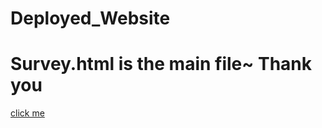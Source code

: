 # Deployed_Website
<h1>Survey.html is the main file~ Thank you</h1>
<a href="../HTML/survey.html">click me</a>
